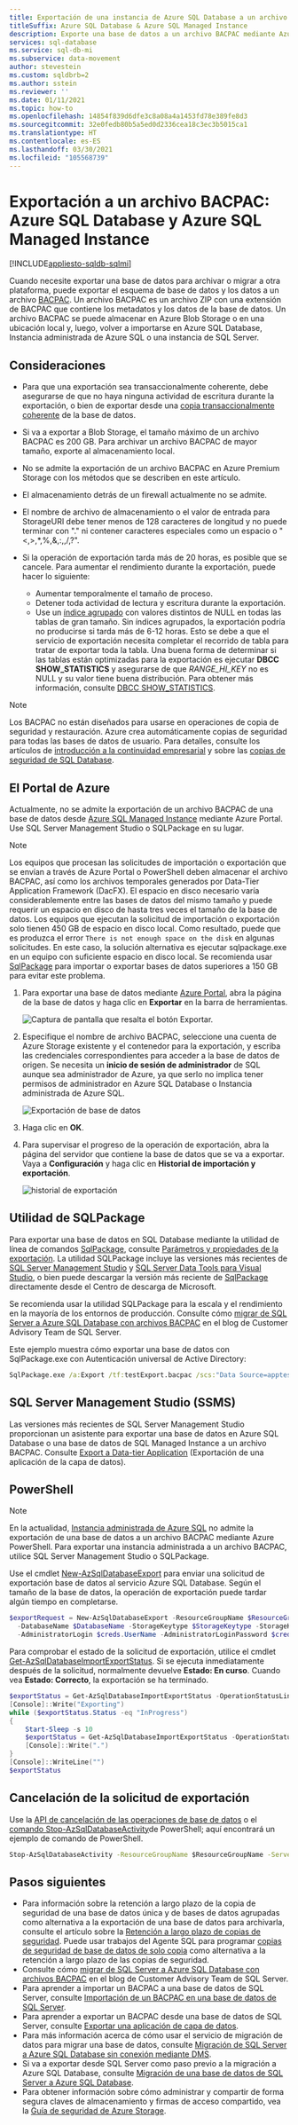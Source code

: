 ```yaml
---
title: Exportación de una instancia de Azure SQL Database a un archivo BACPAC (Azure Portal)
titleSuffix: Azure SQL Database & Azure SQL Managed Instance
description: Exporte una base de datos a un archivo BACPAC mediante Azure Portal.
services: sql-database
ms.service: sql-db-mi
ms.subservice: data-movement
author: stevestein
ms.custom: sqldbrb=2
ms.author: sstein
ms.reviewer: ''
ms.date: 01/11/2021
ms.topic: how-to
ms.openlocfilehash: 14854f839d6dfe3c8a08a4a1453fd78e389fe8d3
ms.sourcegitcommit: 32e0fedb80b5a5ed0d2336cea18c3ec3b5015ca1
ms.translationtype: HT
ms.contentlocale: es-ES
ms.lasthandoff: 03/30/2021
ms.locfileid: "105568739"
---
```

# <a name="export-to-a-bacpac-file---azure-sql-database-and-azure-sql-managed-instance"></a>Exportación a un archivo BACPAC: Azure SQL Database y Azure SQL Managed Instance

[!INCLUDE[appliesto-sqldb-sqlmi](../includes/appliesto-sqldb-sqlmi.md)]

Cuando necesite exportar una base de datos para archivar o migrar a otra plataforma, puede exportar el esquema de base de datos y los datos a un archivo [BACPAC](/sql/relational-databases/data-tier-applications/data-tier-applications#Anchor_4). Un archivo BACPAC es un archivo ZIP con una extensión de BACPAC que contiene los metadatos y los datos de la base de datos. Un archivo BACPAC se puede almacenar en Azure Blob Storage o en una ubicación local y, luego, volver a importarse en Azure SQL Database, Instancia administrada de Azure SQL o una instancia de SQL Server.

## <a name="considerations"></a>Consideraciones

- Para que una exportación sea transaccionalmente coherente, debe asegurarse de que no haya ninguna actividad de escritura durante la exportación, o bien de exportar desde una [copia transaccionalmente coherente](database-copy.md) de la base de datos.
- Si va a exportar a Blob Storage, el tamaño máximo de un archivo BACPAC es 200 GB. Para archivar un archivo BACPAC de mayor tamaño, exporte al almacenamiento local.
- No se admite la exportación de un archivo BACPAC en Azure Premium Storage con los métodos que se describen en este artículo.
- El almacenamiento detrás de un firewall actualmente no se admite.
- El nombre de archivo de almacenamiento o el valor de entrada para StorageURI debe tener menos de 128 caracteres de longitud y no puede terminar con "." ni contener caracteres especiales como un espacio o "<,>,*,%,&,:,\,/,?". 
- Si la operación de exportación tarda más de 20 horas, es posible que se cancele. Para aumentar el rendimiento durante la exportación, puede hacer lo siguiente:

  - Aumentar temporalmente el tamaño de proceso.
  - Detener toda actividad de lectura y escritura durante la exportación.
  - Use un [índice agrupado](/sql/relational-databases/indexes/clustered-and-nonclustered-indexes-described) con valores distintos de NULL en todas las tablas de gran tamaño. Sin índices agrupados, la exportación podría no producirse si tarda más de 6-12 horas. Esto se debe a que el servicio de exportación necesita completar el recorrido de tabla para tratar de exportar toda la tabla. Una buena forma de determinar si las tablas están optimizadas para la exportación es ejecutar **DBCC SHOW_STATISTICS** y asegurarse de que *RANGE_HI_KEY* no es NULL y su valor tiene buena distribución. Para obtener más información, consulte [DBCC SHOW_STATISTICS](/sql/t-sql/database-console-commands/dbcc-show-statistics-transact-sql).

> [!NOTE]
> Los BACPAC no están diseñados para usarse en operaciones de copia de seguridad y restauración. Azure crea automáticamente copias de seguridad para todas las bases de datos de usuario. Para detalles, consulte los artículos de [introducción a la continuidad empresarial](business-continuity-high-availability-disaster-recover-hadr-overview.md) y sobre las [copias de seguridad de SQL Database](automated-backups-overview.md).

## <a name="the-azure-portal"></a>El Portal de Azure

Actualmente, no se admite la exportación de un archivo BACPAC de una base de datos desde [Azure SQL Managed Instance](../managed-instance/sql-managed-instance-paas-overview.md) mediante Azure Portal. Use SQL Server Management Studio o SQLPackage en su lugar.

> [!NOTE]
> Los equipos que procesan las solicitudes de importación o exportación que se envían a través de Azure Portal o PowerShell deben almacenar el archivo BACPAC, así como los archivos temporales generados por Data-Tier Application Framework (DacFX). El espacio en disco necesario varía considerablemente entre las bases de datos del mismo tamaño y puede requerir un espacio en disco de hasta tres veces el tamaño de la base de datos. Los equipos que ejecutan la solicitud de importación o exportación solo tienen 450 GB de espacio en disco local. Como resultado, puede que es produzca el error `There is not enough space on the disk` en algunas solicitudes. En este caso, la solución alternativa es ejecutar sqlpackage.exe en un equipo con suficiente espacio en disco local. Se recomienda usar [SqlPackage](#sqlpackage-utility) para importar o exportar bases de datos superiores a 150 GB para evitar este problema.

1. Para exportar una base de datos mediante [Azure Portal](https://portal.azure.com), abra la página de la base de datos y haga clic en **Exportar** en la barra de herramientas.

   ![Captura de pantalla que resalta el botón Exportar.](./media/database-export/database-export1.png)

2. Especifique el nombre de archivo BACPAC, seleccione una cuenta de Azure Storage existente y el contenedor para la exportación, y escriba las credenciales correspondientes para acceder a la base de datos de origen. Se necesita un **inicio de sesión de administrador** de SQL aunque sea administrador de Azure, ya que serlo no implica tener permisos de administrador en Azure SQL Database o Instancia administrada de Azure SQL.

    ![Exportación de base de datos](./media/database-export/database-export2.png)

3. Haga clic en **OK**.

4. Para supervisar el progreso de la operación de exportación, abra la página del servidor que contiene la base de datos que se va a exportar. Vaya a **Configuración** y haga clic en **Historial de importación y exportación**.

   ![historial de exportación](./media/database-export/export-history.png)

## <a name="sqlpackage-utility"></a>Utilidad de SQLPackage

Para exportar una base de datos en SQL Database mediante la utilidad de línea de comandos [SqlPackage](/sql/tools/sqlpackage), consulte [Parámetros y propiedades de la exportación](/sql/tools/sqlpackage#export-parameters-and-properties). La utilidad SQLPackage incluye las versiones más recientes de [SQL Server Management Studio](/sql/ssms/download-sql-server-management-studio-ssms) y [SQL Server Data Tools para Visual Studio](/sql/ssdt/download-sql-server-data-tools-ssdt), o bien puede descargar la versión más reciente de [SqlPackage](https://www.microsoft.com/download/details.aspx?id=53876) directamente desde el Centro de descarga de Microsoft.

Se recomienda usar la utilidad SQLPackage para la escala y el rendimiento en la mayoría de los entornos de producción. Consulte cómo [migrar de SQL Server a Azure SQL Database con archivos BACPAC](/archive/blogs/sqlcat/migrating-from-sql-server-to-azure-sql-database-using-bacpac-files) en el blog de Customer Advisory Team de SQL Server.

Este ejemplo muestra cómo exportar una base de datos con SqlPackage.exe con Autenticación universal de Active Directory:

```cmd
SqlPackage.exe /a:Export /tf:testExport.bacpac /scs:"Data Source=apptestserver.database.windows.net;Initial Catalog=MyDB;" /ua:True /tid:"apptest.onmicrosoft.com"
```

## <a name="sql-server-management-studio-ssms"></a>SQL Server Management Studio (SSMS)

Las versiones más recientes de SQL Server Management Studio proporcionan un asistente para exportar una base de datos en Azure SQL Database o una base de datos de SQL Managed Instance a un archivo BACPAC. Consulte [Export a Data-tier Application](/sql/relational-databases/data-tier-applications/export-a-data-tier-application) (Exportación de una aplicación de la capa de datos).

## <a name="powershell"></a>PowerShell

> [!NOTE]
> En la actualidad, [Instancia administrada de Azure SQL](../managed-instance/sql-managed-instance-paas-overview.md) no admite la exportación de una base de datos a un archivo BACPAC mediante Azure PowerShell. Para exportar una instancia administrada a un archivo BACPAC, utilice SQL Server Management Studio o SQLPackage.

Use el cmdlet [New-AzSqlDatabaseExport](/powershell/module/az.sql/new-azsqldatabaseexport) para enviar una solicitud de exportación base de datos al servicio Azure SQL Database. Según el tamaño de la base de datos, la operación de exportación puede tardar algún tiempo en completarse.

```powershell
$exportRequest = New-AzSqlDatabaseExport -ResourceGroupName $ResourceGroupName -ServerName $ServerName `
  -DatabaseName $DatabaseName -StorageKeytype $StorageKeytype -StorageKey $StorageKey -StorageUri $BacpacUri `
  -AdministratorLogin $creds.UserName -AdministratorLoginPassword $creds.Password
```

Para comprobar el estado de la solicitud de exportación, utilice el cmdlet [Get-AzSqlDatabaseImportExportStatus](/powershell/module/az.sql/get-azsqldatabaseimportexportstatus). Si se ejecuta inmediatamente después de la solicitud, normalmente devuelve **Estado: En curso**. Cuando vea **Estado: Correcto**, la exportación se ha terminado.

```powershell
$exportStatus = Get-AzSqlDatabaseImportExportStatus -OperationStatusLink $exportRequest.OperationStatusLink
[Console]::Write("Exporting")
while ($exportStatus.Status -eq "InProgress")
{
    Start-Sleep -s 10
    $exportStatus = Get-AzSqlDatabaseImportExportStatus -OperationStatusLink $exportRequest.OperationStatusLink
    [Console]::Write(".")
}
[Console]::WriteLine("")
$exportStatus
```
## <a name="cancel-the-export-request"></a>Cancelación de la solicitud de exportación

Use la [API de cancelación de las operaciones de base de datos](/rest/api/sql/databaseoperations/cancel) o el [comando Stop-AzSqlDatabaseActivity](/powershell/module/az.sql/Stop-AzSqlDatabaseActivity)de PowerShell; aquí encontrará un ejemplo de comando de PowerShell.

```cmd
Stop-AzSqlDatabaseActivity -ResourceGroupName $ResourceGroupName -ServerName $ServerName -DatabaseName $DatabaseName -OperationId $Operation.OperationId
```

## <a name="next-steps"></a>Pasos siguientes

- Para información sobre la retención a largo plazo de la copia de seguridad de una base de datos única y de bases de datos agrupadas como alternativa a la exportación de una base de datos para archivarla, consulte el artículo sobre la [Retención a largo plazo de copias de seguridad](long-term-retention-overview.md). Puede usar trabajos del Agente SQL para programar [copias de seguridad de base de datos de solo copia](/sql/relational-databases/backup-restore/copy-only-backups-sql-server) como alternativa a la retención a largo plazo de las copias de seguridad.
- Consulte cómo [migrar de SQL Server a Azure SQL Database con archivos BACPAC](/archive/blogs/sqlcat/migrating-from-sql-server-to-azure-sql-database-using-bacpac-files) en el blog de Customer Advisory Team de SQL Server.
- Para aprender a importar un BACPAC a una base de datos de SQL Server, consulte [Importación de un BACPAC en una base de datos de SQL Server](/sql/relational-databases/data-tier-applications/import-a-bacpac-file-to-create-a-new-user-database).
- Para aprender a exportar un BACPAC desde una base de datos de SQL Server, consulte [Exportar una aplicación de capa de datos](/sql/relational-databases/data-tier-applications/export-a-data-tier-application).
- Para más información acerca de cómo usar el servicio de migración de datos para migrar una base de datos, consulte [Migración de SQL Server a Azure SQL Database sin conexión mediante DMS](../../dms/tutorial-sql-server-to-azure-sql.md).
- Si va a exportar desde SQL Server como paso previo a la migración a Azure SQL Database, consulte [Migración de una base de datos de SQL Server a Azure SQL Database](migrate-to-database-from-sql-server.md).
- Para obtener información sobre cómo administrar y compartir de forma segura claves de almacenamiento y firmas de acceso compartido, vea la [Guía de seguridad de Azure Storage](../../storage/blobs/security-recommendations.md).